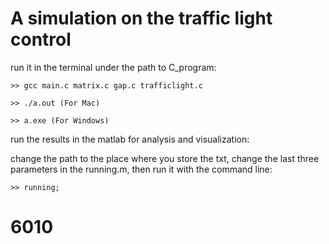 # A simulation on the traffic light control

run it in the terminal under the path to C_program:

    >> gcc main.c matrix.c gap.c trafficlight.c 
    
    >> ./a.out (For Mac)
    
    >> a.exe (For Windows)
run the results in the matlab for analysis and visualization:

change the path to the place where you store the txt, change the last three parameters in the running.m, then run it with the command line:

    >> running;

# 6010
